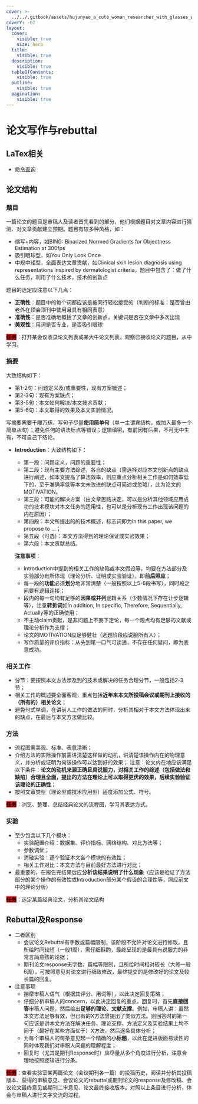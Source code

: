 ```yaml
---
cover: >-
  ../../.gitbook/assets/hujunyao_a_cute_woman_researcher_with_glasses_writing_a_paper_t_56694277-17f3-4a36-aa25-1576bb0b343c.webp
coverY: -67
layout:
  cover:
    visible: true
    size: hero
  title:
    visible: true
  description:
    visible: true
  tableOfContents:
    visible: true
  outline:
    visible: true
  pagination:
    visible: true
---
```


# 论文写作与rebuttal

## LaTex相关

* [命令查询](http://www.mohu.org/info/symbols/symbols.htm)

## **论文结构**

### **题目**

一篇论文的题目是审稿人及读者首先看到的部分，他们根据题目对文章内容进行猜测、对文章贡献建立预期。题目有较多种风格，如：

* 缩写+内容，如BING: Binarized Normed Gradients for Objectness Estimation at 300fps
* 吸引眼球型，如You Only Look Once
* 中规中矩型，全面表达文章贡献，如Clinical skin lesion diagnosis using representations inspired by dermatologist criteria，题目中包含了：做了什么任务，利用了什么技术，技术的创新点

题目的选定应注意以下几点：

* **正确性**：题目中的每个词都应该是被同行轻松接受的（判断的标准：是否曾由老外在顶会顶刊中使用且具有相同表意）
* **准确性**：是否准确地概括了文章的创新点，关键词是否在文章中多次出现
* **美观性**：用词是否专业，是否吸引眼球

<mark style="background-color:red;">**任务**</mark>：打开某会议收录论文列表或某大牛论文列表，观察已接收论文的题目，从中学习。

### **摘要**

大致结构如下：

* 第1-2句：问题定义及/或重要性，现有方案概述；
* 第2-3句：现有方案缺点；
* 第3-5句：本文如何解决/本文技术贡献；
* 第5-6句：本文取得的效果及本文实验情况。

写摘要需要千雕万琢，写句子尽量**使用简单句**（单一主谓宾结构，或加入最多一个简单从句）；避免任何的语法标点等错误；逻辑缜密，有前因有后果，不可无中生有，不可自己下结论。

*   **Introduction**：大致结构如下：

    * 第一段：问题定义，问题的重要性；
    * 第二段：现有主要方法综述，各自的缺点（需选择对应本文创新点的缺点进行阐述，如本文提高了算法效率，则应重点分析相关工作是如何效率低下的，至于准确率低等本文未改进的缺点可简述或忽略），此为论文的MOTIVATION。
    * 第三段：可能的解决方案（由文章思路决定，可以是分析其他领域应用成功的技术模块对本文任务的适用性，也可以是分析现有工作出现该问题的内在原因）；
    * 第四段：本文所提出的的技术概述，标志词即为In this paper, we propose to ...；
    * 第五段（可选）：本文方法得到的理论保证或实验效果；
    * 第六段：本文贡献总结。

    **注意事项**：

    * Introduction中提到的相关工作的缺陷或本文假设等，均要在方法部分及实验部分有所体现（理论分析、证明或实验验证），即**前后照应**；
    * 每一段的**功能**必须**划分**地非常清楚（一般按照以上5-6段书写），同时段之间要有逻辑连接；
    * 段内的每一句均有足够的**因果或并列**逻辑关系（少数情况下存在让步逻辑等），注意**转折词**如In addition, In specific, Therefore, Sequentially, Actually等的正确使用；
    * 不主动claim贡献，是非问题上不妄下定论，每一个观点均有足够的文献或理论分析作为支撑；
    * 论文的MOTIVATION应足够健壮（选题阶段应说服所有人）；
    * 写作质量的评价指标：从头到尾一口气可读通，不存在任何疑问，即为表意成功。

### **相关工作**

* 分节：要按照本文方法涉及到的技术或解决的任务合理分节，一般包括2-3节；
* 相关工作的概述要全面客观，重点包括**近年来本文所投稿会议或期刊上接收的（所有的）相关论文**；
* 避免句式单调，在讲前人工作的做法的同时，分析其相对于本文方法体现出来的缺点，在最后与本文方法做比较。

### **方法**

* 流程图需美观、标准、表意清晰；
* 介绍方法的实际操作前需讲清楚这样做的动机，讲清楚该操作内在的物理意义，并分析或证明为何该操作可以达到好的效果； 注意：论文内在地应该满足以下条件：**论文的动机来源正确且具说服力，对相关工作的综述（包括做法和缺陷）合理且全面，提出的方法在理论上可以取得更优的效果，后续实验验证该理论的正确性**；
* 按照文章类型（理论型或技术应用型）适度添加公式、符号。

<mark style="background-color:red;">**任务**</mark>：浏览、整理、总结经典论文的流程图，学习其表达方式。

### **实验**

* 至少包含以下几个模块：
  * 实验配置介绍：数据集、评价指标、网络结构、对比方法等；
  * 参数调优；
  * 消融实验：逐个验证本文各个模块的有效性；
  * 相关工作对比：本文方法与目前最好方法进行对比；
* 最重要的，在报告完结果后应**分析该结果说明了什么现象**（应该是验证了方法部分的某个操作的有效性或Introduction部分某个假设的合理性等，照应前文中的理论分析）

<mark style="background-color:red;">**任务**</mark>：选定某篇经典论文，分析其论文结构

## **Rebuttal及Response**

* 二者区别
  * 会议论文Rebuttal有字数或篇幅限制，该阶段不允许对论文进行修改，且所给时间较短（一般1周），需仔细斟酌，最终呈现的是最具有说服力的非常言简意赅的论据；
  * 期刊论文response无字数、篇幅等限制，且所给时间相对较长（大修一般6周），可按照意见对论文进行细致修改，最终提交的是修改好的论文及较长篇的回复。
* 注意事项
  * 揣摩审稿人语气（根据其评分、用词等），以此决定回复策略；
  * 仔细分析审稿人的concern，以此决定回复的重点。回复时，首先**直接回答**审稿人问题，然后给出**足够的理论、文献支撑**。例如，审稿人讲：虽然本文方法足够有效，但已有的X方法曾提出了类似方法。则回答时的第一句应该是讲本文方法在解决任务、理论支撑、方法定义及实验结果上均不同于（最好在某些方面优于）X方法，然后逐条具体分析；
  * 为每个审稿人的每条意见起一个精确的**小标题**，以此在促进版面易读性的同时体现我们对审稿人问题的理解程度；
  * 回复时（尤其是期刊Response时）应尽量从多个角度进行分析，注意合理地按照逻辑进行分条。

<mark style="background-color:red;">**任务**</mark>：查看实验室某两篇论文（会议期刊各一篇）的投稿历史，阅读并分析其投稿版本、获得的审稿意见、会议论文的rebuttal或期刊论文的response及修改稿、会议论文最终意见或期刊二审意见、论文最终接收版本。对照以上条目进行分析，体会与审稿人进行文字交流的过程。
